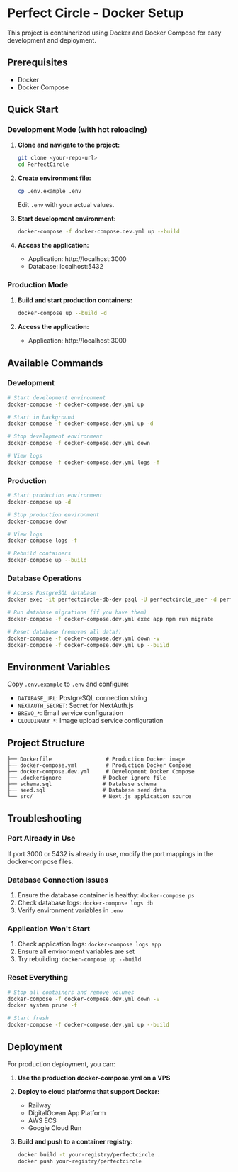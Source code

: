 # Perfect Circle - Docker Setup

This project is containerized using Docker and Docker Compose for easy development and deployment.

## Prerequisites

- Docker
- Docker Compose

## Quick Start

### Development Mode (with hot reloading)

1. **Clone and navigate to the project:**
   ```bash
   git clone <your-repo-url>
   cd PerfectCircle
   ```

2. **Create environment file:**
   ```bash
   cp .env.example .env
   ```
   Edit `.env` with your actual values.

3. **Start development environment:**
   ```bash
   docker-compose -f docker-compose.dev.yml up --build
   ```

4. **Access the application:**
   - Application: http://localhost:3000
   - Database: localhost:5432

### Production Mode

1. **Build and start production containers:**
   ```bash
   docker-compose up --build -d
   ```

2. **Access the application:**
   - Application: http://localhost:3000

## Available Commands

### Development
```bash
# Start development environment
docker-compose -f docker-compose.dev.yml up

# Start in background
docker-compose -f docker-compose.dev.yml up -d

# Stop development environment
docker-compose -f docker-compose.dev.yml down

# View logs
docker-compose -f docker-compose.dev.yml logs -f
```

### Production
```bash
# Start production environment
docker-compose up -d

# Stop production environment
docker-compose down

# View logs
docker-compose logs -f

# Rebuild containers
docker-compose up --build
```

### Database Operations

```bash
# Access PostgreSQL database
docker exec -it perfectcircle-db-dev psql -U perfectcircle_user -d perfectcircle

# Run database migrations (if you have them)
docker-compose -f docker-compose.dev.yml exec app npm run migrate

# Reset database (removes all data!)
docker-compose -f docker-compose.dev.yml down -v
docker-compose -f docker-compose.dev.yml up --build
```

## Environment Variables

Copy `.env.example` to `.env` and configure:

- `DATABASE_URL`: PostgreSQL connection string
- `NEXTAUTH_SECRET`: Secret for NextAuth.js
- `BREVO_*`: Email service configuration
- `CLOUDINARY_*`: Image upload service configuration

## Project Structure

```
├── Dockerfile                 # Production Docker image
├── docker-compose.yml         # Production Docker Compose
├── docker-compose.dev.yml     # Development Docker Compose
├── .dockerignore             # Docker ignore file
├── schema.sql                # Database schema
├── seed.sql                  # Database seed data
└── src/                      # Next.js application source
```

## Troubleshooting

### Port Already in Use
If port 3000 or 5432 is already in use, modify the port mappings in the docker-compose files.

### Database Connection Issues
1. Ensure the database container is healthy: `docker-compose ps`
2. Check database logs: `docker-compose logs db`
3. Verify environment variables in `.env`

### Application Won't Start
1. Check application logs: `docker-compose logs app`
2. Ensure all environment variables are set
3. Try rebuilding: `docker-compose up --build`

### Reset Everything
```bash
# Stop all containers and remove volumes
docker-compose -f docker-compose.dev.yml down -v
docker system prune -f

# Start fresh
docker-compose -f docker-compose.dev.yml up --build
```

## Deployment

For production deployment, you can:

1. **Use the production docker-compose.yml on a VPS**
2. **Deploy to cloud platforms that support Docker:**
   - Railway
   - DigitalOcean App Platform
   - AWS ECS
   - Google Cloud Run

3. **Build and push to a container registry:**
   ```bash
   docker build -t your-registry/perfectcircle .
   docker push your-registry/perfectcircle
   ``` 
